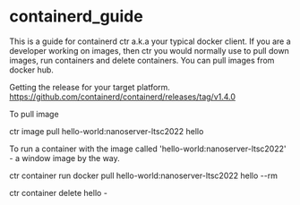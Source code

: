 # containerd_guide

This is a guide for containerd ctr a.k.a your typical docker client. 
If you are a developer working on images, then ctr you would normally use to pull down images, run containers and delete containers. 
You can pull images from docker hub.


Getting the release for your target platform. 
https://github.com/containerd/containerd/releases/tag/v1.4.0



To pull image

ctr image pull hello-world:nanoserver-ltsc2022 hello

To run a container with the image called 'hello-world:nanoserver-ltsc2022' - a window image by the way. 

ctr container run docker pull hello-world:nanoserver-ltsc2022 hello --rm

ctr container delete hello - 


